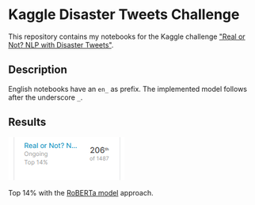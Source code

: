 # Kaggle Disaster Tweets Challenge
This repository contains my notebooks for the Kaggle challenge ["Real or Not? NLP with Disaster Tweets"](https://www.kaggle.com/c/nlp-getting-started/overview).

## Description

English notebooks have an `en_` as prefix. The implemented model follows after the underscore `_`.

## Results

![Top 14%](top14.PNG)

Top 14% with the [RoBERTa model](en_roberta.ipynb) approach.